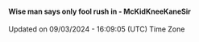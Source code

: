 #### Wise man says only fool rush in - McKidKneeKaneSir
Updated on 09/03/2024 - 16:09:05 (UTC) Time Zone
